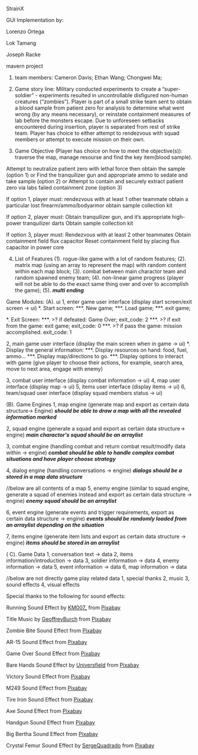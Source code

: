 StrainX

GUI Implementation by:

Lorenzo Ortega

Lok Tamang

Joseph Racke


mavern project

1. team members:
Cameron Davis;
Ethan Wang;
Chongwei Ma;

2. Game story line:
Military conducted experiments to create a “super-soldier” - experiments resulted in uncontrollable disfigured non-human creatures (“zombies”).
Player is part of a small strike team sent to obtain a blood sample from patient zero for analysis to determine what went wrong (by any means necessary), or reinstate containment measures of lab before the monsters escape.
Due to unforeseen setbacks encountered during insertion, player is separated from rest of strike team. Player has choice to either attempt to rendezvous with squad members or attempt to execute mission on their own.

3. Game Objective (Player has choice on how to meet the objective(s)):
traverse the map, manage resourse and find the key item(blood sample).

Attempt to neutralize patient zero with lethal force then obtain the sample (option 1) or 
Find the tranquilizer gun and appropriate ammo to sedate and take sample (option 2) or
Attempt to contain and securely extract patient zero via labs failed containment zone (option 3)

If option 1, player must:
rendezvous with at least 1 other teammate 
obtain a particular lost firearm/ammo/bodyarmor
obtain sample collection kit

If option 2, player must:
Obtain tranquilizer gun, and it’s appropriate high-power tranquilizer darts
Obtain sample collection kit

If option 3, player must:
Rendezvous with at least 2 other teammates
Obtain containment field flux capacitor
Reset containment field by placing flux capacitor in power core

4. List of Features
(1). rogue-like game with a lot of random features;
(2). matrix map (using an array to represent the map) with random content within each map block;
(3). combat between main charactor team and random spawned enemy team;
(4). non-linear game progress (player will not be able to do the exact same thing over and over to accomplish the game);
(5). ***multi ending*** 


Game Modules:
(A). ui
1, enter game user interface (display start screen/exit screen -> ui)
*. Start screen: 
***. New game;
***. Load game;
***. exit game;

*. Exit Screen:
***. >? if defeated: Game Over;                        exit_code: 2 
***. >? if exit from the game: exit game;              exit_code: 0 
***. >? if pass the game: mission accomplished.        exit_code: 1 	

2, main game user interface (display the main screen when in game -> ui)
*. Display the general information:
***. Display resources on hand: food, fuel, ammo…
***. Display map/directions to go.
***. Display options to interact with game (give player to choose their actions, for example, search area, move to next area, engage with enemy)

3, combat user interface (display combat information -> ui)
4, map user interface (display map -> ui)
5, items user interface (display items -> ui)
6, team/squad user interface (display squad members status -> ui)

(B). Game Engines
1, map engine (generate map and export as certain data structure-> Engine)
***should be able to draw a map with all the revealed information marked***

2, squad engine (generate a squad and export as certain data structure-> engine)
***main charactor's squad should be an arraylist***
 
3, combat engine (handling combat and return combat result/modify data within -> engine)
***combat should be able to handle complex combat situations and have player choose strategy***

4, dialog engine (handling conversations -> engine)
***dialogs should be a stored in a map data structure***

//below are all contents of a map
5, enemy engine (similar to squad engine, generate a squad of enemies instead and export as certain data structure -> engine)
***enemy squad should be an arraylist***

6, event engine (generate events and trigger requirements, export as certain data structure -> engine)
***events should be randomly loaded from an arraylist depending on the situation*** 

7, items engine (generate item lists and export as certain data structure -> engine)
***items should be stored in an arraylist***

( C). Game Data
1, conversation text -> data
2, items information/introduction -> data
3, soldier information -> data
4, enemy information -> data
5, event information -> data
6, map information -> data

//below are not directly game play related data
1, special thanks
2, music
3, sound effects
4, visual effects

Special thanks to the following for sound effects:

Running Sound Effect by <a href="https://pixabay.com/users/km007_-23606303/?utm_source=link-attribution&amp;utm_medium=referral&amp;utm_campaign=music&amp;utm_content=9109">KM007_</a> from <a href="https://pixabay.com//?utm_source=link-attribution&amp;utm_medium=referral&amp;utm_campaign=music&amp;utm_content=9109">Pixabay</a>

Title Music by <a href="https://pixabay.com/users/geoffreyburch-5739114/?utm_source=link-attribution&amp;utm_medium=referral&amp;utm_campaign=music&amp;utm_content=22045">GeoffreyBurch</a> from <a href="https://pixabay.com//?utm_source=link-attribution&amp;utm_medium=referral&amp;utm_campaign=music&amp;utm_content=22045">Pixabay</a>

Zombie Bite Sound Effect from <a href="https://pixabay.com/?utm_source=link-attribution&amp;utm_medium=referral&amp;utm_campaign=music&amp;utm_content=44538">Pixabay</a>

AR-15 Sound Effect from <a href="https://pixabay.com/sound-effects/?utm_source=link-attribution&amp;utm_medium=referral&amp;utm_campaign=music&amp;utm_content=14443">Pixabay</a>

Game Over Sound Effect from <a href="https://pixabay.com/sound-effects/?utm_source=link-attribution&amp;utm_medium=referral&amp;utm_campaign=music&amp;utm_content=38511">Pixabay</a>

Bare Hands Sound Effect by <a href="https://pixabay.com/users/universfield-28281460/?utm_source=link-attribution&amp;utm_medium=referral&amp;utm_campaign=music&amp;utm_content=140236">Universfield</a> from <a href="https://pixabay.com/sound-effects//?utm_source=link-attribution&amp;utm_medium=referral&amp;utm_campaign=music&amp;utm_content=140236">Pixabay</a>

Victory Sound Effect from <a href="https://pixabay.com/?utm_source=link-attribution&amp;utm_medium=referral&amp;utm_campaign=music&amp;utm_content=14800">Pixabay</a>

M249 Sound Effect from <a href="https://pixabay.com/?utm_source=link-attribution&amp;utm_medium=referral&amp;utm_campaign=music&amp;utm_content=39814">Pixabay</a>

Tire Iron Sound Effect from <a href="https://pixabay.com/?utm_source=link-attribution&amp;utm_medium=referral&amp;utm_campaign=music&amp;utm_content=96095">Pixabay</a>

Axe Sound Effect from <a href="https://pixabay.com/sound-effects/?utm_source=link-attribution&amp;utm_medium=referral&amp;utm_campaign=music&amp;utm_content=106748">Pixabay</a>

Handgun Sound Effect from <a href="https://pixabay.com/sound-effects/?utm_source=link-attribution&amp;utm_medium=referral&amp;utm_campaign=music&amp;utm_content=106671">Pixabay</a>

Big Bertha Sound Effect from <a href="https://pixabay.com/?utm_source=link-attribution&amp;utm_medium=referral&amp;utm_campaign=music&amp;utm_content=96223">Pixabay</a>

Crystal Femur Sound Effect by <a href="https://pixabay.com/users/sergequadrado-24990007/?utm_source=link-attribution&amp;utm_medium=referral&amp;utm_campaign=music&amp;utm_content=21464">SergeQuadrado</a> from <a href="https://pixabay.com/sound-effects//?utm_source=link-attribution&amp;utm_medium=referral&amp;utm_campaign=music&amp;utm_content=21464">Pixabay</a>


